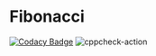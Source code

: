 # Fibonacci
[![Codacy Badge](https://api.codacy.com/project/badge/Grade/fb7af903ca714152a251dc044ce3a655)](https://app.codacy.com/manual/stepin104500/Fibonacci?utm_source=github.com&utm_medium=referral&utm_content=stepin104500/Fibonacci&utm_campaign=Badge_Grade_Dashboard)
![cppcheck-action](https://github.com/stepin104500/Fibonacci/workflows/cppcheck-action/badge.svg?branch=master)
